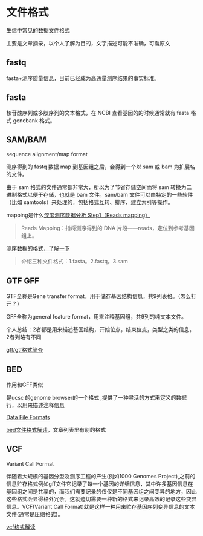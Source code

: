 # 文件格式

[生信中常见的数据文件格式](https://cloud.tencent.com/developer/article/1658316)

主要是文章摘录，以个人了解为目的，文字描述可能不准确，可看原文

## fastq

fasta+测序质量信息，目前已经成为高通量测序结果的事实标准。

## fasta

核苷酸序列或多肽序列的文本格式，在 NCBI 查看基因的的时候通常就有 fasta 格式 genebank 格式。

## SAM/BAM

sequence alignment/map format

测序得到的 fastq 数据 map 到基因组之后，会得到一个以 sam 或 bam 为扩展名的文件。

由于 sam 格式的文件通常都非常大，所以为了节省存储空间而将 sam 转换为二进制格式以便于存储，也就是 bam 文件。sam/bam 文件可以由特定的一些软件（比如 samtools）来处理的，包括格式互转、排序、建立索引等操作。

mapping是什么[深度测序数据分析 Step1（Reads mapping）](http://www.bioinfo.online/article/567a0cbd-3619-4b25-a4ed-9f35e512e378.html)

> Reads Mapping：指将测序得到的 DNA 片段——reads，定位到参考基因组上。

[测序数据的格式，了解一下](https://mp.weixin.qq.com/s/HrNjY3emGjHt9YpAhtZdJw)

> 介绍三种文件格式：1.fasta。2.fastq。3.sam

## GTF GFF

GTF全称是Gene transfer format，用于储存基因结构信息，共9列表格。（怎么打开？）

GFF全称为general feature format，用来注释基因组，共9列的纯文本文件。

个人总结：2者都是用来描述基因结构，开始位点，结束位点，类型之类的信息，2者列略有不同

[gff/gtf格式简介](http://www.biotrainee.com/thread-2705-1-2.html)

## BED

作用和GFF类似

是ucsc 的genome browser的一个格式 ,提供了一种灵活的方式来定义的数据行，以用来描述注释信息

[Data File Formats](https://genome.ucsc.edu/FAQ/FAQformat#format1)

[bed文件格式解读](http://www.biotrainee.com/thread-2707-1-1.html)，文章列表里有别的格式

## VCF

Variant Call Format

伴随着大规模的基因分型及测序工程的产生(例如1000 Genomes Project),之前的信息贮存格式例如gff文件它记录了每一个基因的详细信息，其中许多基因信息在基因组之间是共享的，而我们需要记录的仅仅是不同基因组之间变异的地方，因此这些格式会显得格外冗余。这就迫切需要一种新的格式来记录高效的记录这些变异信息。VCF(Variant Call Format)就是这样一种用来贮存基因序列变异信息的文本文件(通常是压缩格式)。

[vcf格式解读](http://www.biotrainee.com/thread-2708-1-2.html)
